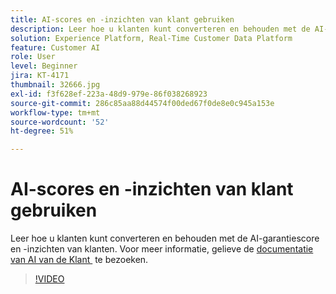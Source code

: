 ```yaml
---
title: AI-scores en -inzichten van klant gebruiken
description: Leer hoe u klanten kunt converteren en behouden met de AI-garantiescore en -inzichten van klanten.
solution: Experience Platform, Real-Time Customer Data Platform
feature: Customer AI
role: User
level: Beginner
jira: KT-4171
thumbnail: 32666.jpg
exl-id: f3f628ef-223a-48d9-979e-86f038268923
source-git-commit: 286c85aa88d44574f00ded67f0de8e0c945a153e
workflow-type: tm+mt
source-wordcount: '52'
ht-degree: 51%

---
```


# AI-scores en -inzichten van klant gebruiken

Leer hoe u klanten kunt converteren en behouden met de AI-garantiescore en -inzichten van klanten. Voor meer informatie, gelieve de [&#x200B; documentatie van AI van de Klant &#x200B;](https://experienceleague.adobe.com/docs/experience-platform/intelligent-services/customer-ai/overview.html?lang=nl-NL) te bezoeken.

>[!VIDEO](https://video.tv.adobe.com/v/32666?learn=on&enablevpops)

